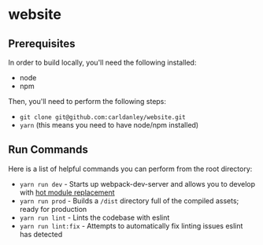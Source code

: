 # website

## Prerequisites

In order to build locally, you'll need the following installed:

* node
* npm

Then, you'll need to perform the following steps:

* `git clone git@github.com:carldanley/website.git`
* `yarn` (this means you need to have node/npm installed)

## Run Commands

Here is a list of helpful commands you can perform from the root directory:

* `yarn run dev` - Starts up webpack-dev-server and allows you to develop with [hot module replacement](https://webpack.js.org/concepts/hot-module-replacement/)
* `yarn run prod` - Builds a `/dist` directory full of the compiled assets; ready for production
* `yarn run lint` - Lints the codebase with eslint
* `yarn run lint:fix` - Attempts to automatically fix linting issues eslint has detected
